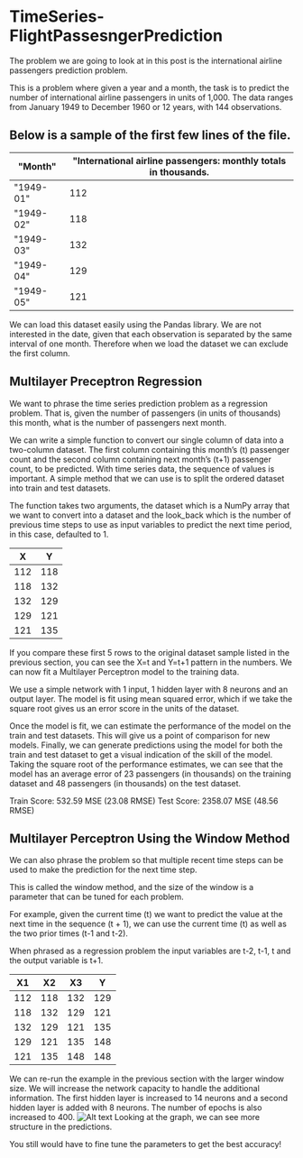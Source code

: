 # TimeSeries-FlightPassesngerPrediction
The problem we are going to look at in this post is the international airline passengers prediction problem.

This is a problem where given a year and a month, the task is to predict the number of international airline passengers in units of 1,000. The data ranges from January 1949 to December 1960 or 12 years, with 144 observations.

## Below is a sample of the first few lines of the file.

|"Month"|"International airline passengers: monthly totals in thousands.|
|-------|---------------------------------------------------------------|
|"1949-01"|112|
|"1949-02"|118|
|"1949-03"|132|
|"1949-04"|129|
|"1949-05"|121|

We can load this dataset easily using the Pandas library. We are not interested in the date, given that each observation is separated by the same interval of one month. Therefore when we load the dataset we can exclude the first column.
## Multilayer Preceptron Regression
We want to phrase the time series prediction problem as a regression problem.
That is, given the number of passengers (in units of thousands) this month, what is the number of passengers next month.

We can write a simple function to convert our single column of data into a two-column dataset. The first column containing this month’s (t) passenger count and the second column containing next month’s (t+1) passenger count, to be predicted.
With time series data, the sequence of values is important. A simple method that we can use is to split the ordered dataset into train and test datasets. 

The function takes two arguments, the dataset which is a NumPy array that we want to convert into a dataset and the look_back which is the number of previous time steps to use as input variables to predict the next time period, in this case, defaulted to 1.

|X	|	Y|
|---|--|
|112|		118|
|118|		132|
|132|		129|
|129|		121|
|121|		135|

If you compare these first 5 rows to the original dataset sample listed in the previous section, you can see the X=t and Y=t+1 pattern in the numbers.
We can now fit a Multilayer Perceptron model to the training data.

We use a simple network with 1 input, 1 hidden layer with 8 neurons and an output layer. The model is fit using mean squared error, which if we take the square root gives us an error score in the units of the dataset.

Once the model is fit, we can estimate the performance of the model on the train and test datasets. This will give us a point of comparison for new models.
Finally, we can generate predictions using the model for both the train and test dataset to get a visual indication of the skill of the model.
Taking the square root of the performance estimates, we can see that the model has an average error of 23 passengers (in thousands) on the training dataset and 48 passengers (in thousands) on the test dataset.

Train Score: 532.59 MSE (23.08 RMSE)
Test Score: 2358.07 MSE (48.56 RMSE)


## Multilayer Perceptron Using the Window Method

We can also phrase the problem so that multiple recent time steps can be used to make the prediction for the next time step.

This is called the window method, and the size of the window is a parameter that can be tuned for each problem.

For example, given the current time (t) we want to predict the value at the next time in the sequence (t + 1), we can use the current time (t) as well as the two prior times (t-1 and t-2).

When phrased as a regression problem the input variables are t-2, t-1, t and the output variable is t+1.

|X1|	X2|	X3|	Y|
|--|----|---|--|
|112|	118|	132|	129|
|118|	132|	129|	121|
|132|	129|	121|	135|
|129|	121|	135|	148|
|121|	135|	148|	148|

We can re-run the example in the previous section with the larger window size. We will increase the network capacity to handle the additional information. The first hidden layer is increased to 14 neurons and a second hidden layer is added with 8 neurons. The number of epochs is also increased to 400.
![Alt text](http://Window-Method-for-Time-Series-Prediction-With-Neural-Networks.png "Optional title")
Looking at the graph, we can see more structure in the predictions.

You still would have to fine tune the parameters to get the best accuracy!

